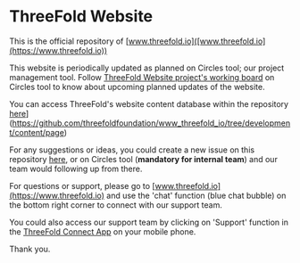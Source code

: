 
# ThreeFold Website

This is the official repository of [www.threefold.io]([www.threefold.io](https://www.threefold.io))

This website is periodically updated as planned on Circles tool; our project management tool.
Follow [ThreeFold Website project's working board]([url](https://circles.threefold.me/project/despiegk-product_web_threefold/wiki/home)) on Circles tool to know about upcoming planned updates of the website.

You can access ThreeFold's website content database within the repository [here](https://www.threefold.io)](https://github.com/threefoldfoundation/www_threefold_io/tree/development/content/page)

For any suggestions or ideas, you could create a new issue on this repository [here](https://github.com/threefoldfoundation/www_threefold_io/issues/new), or on Circles tool (**mandatory for internal team**) and our team would following up from there.

For questions or support, please go to [www.threefold.io](https://www.threefold.io) and use the 'chat' function (blue chat bubble) on the bottom right corner to connect with our support team. 

You could also access our support team by clicking on 'Support' function in the [ThreeFold Connect App](https://library.threefold.me/info/threefold/#/tokens/threefold__threefold_connect) on your mobile phone.

Thank you.
